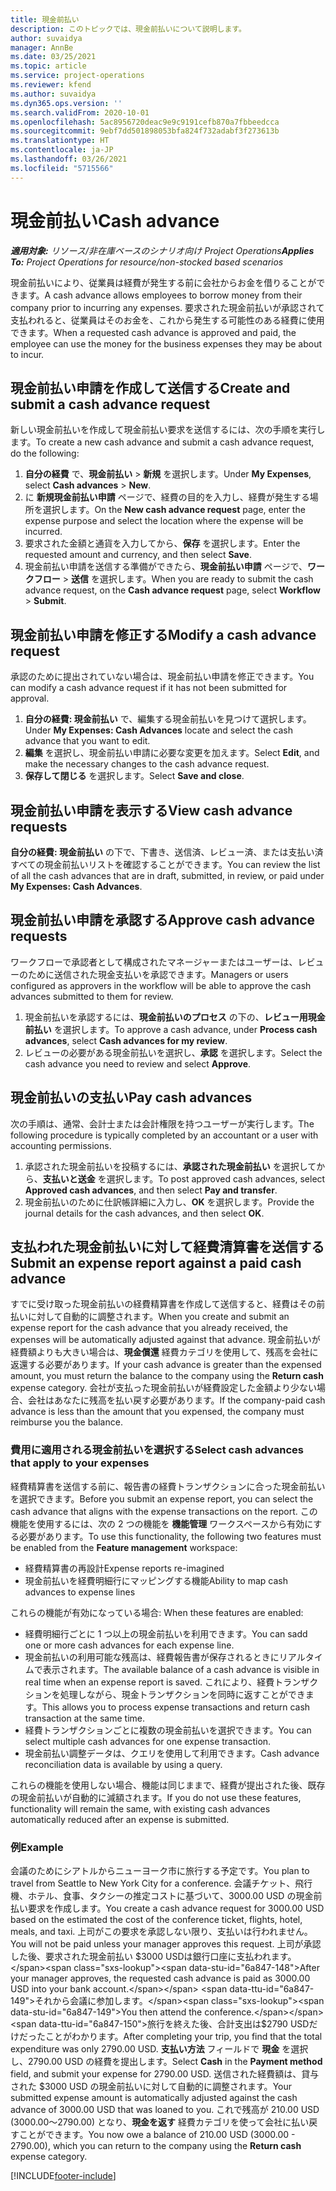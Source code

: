```yaml
---
title: 現金前払い
description: このトピックでは、現金前払いについて説明します。
author: suvaidya
manager: AnnBe
ms.date: 03/25/2021
ms.topic: article
ms.service: project-operations
ms.reviewer: kfend
ms.author: suvaidya
ms.dyn365.ops.version: ''
ms.search.validFrom: 2020-10-01
ms.openlocfilehash: 5ac8956720deac9e9c9191cefb870a7fbbeedcca
ms.sourcegitcommit: 9ebf7dd501898053bfa824f732adabf3f273613b
ms.translationtype: HT
ms.contentlocale: ja-JP
ms.lasthandoff: 03/26/2021
ms.locfileid: "5715566"
---
```

# <a name="cash-advance"></a><span data-ttu-id="6a847-103">現金前払い</span><span class="sxs-lookup"><span data-stu-id="6a847-103">Cash advance</span></span>

<span data-ttu-id="6a847-104">_**適用対象:** リソース/非在庫ベースのシナリオ向け Project Operations_</span><span class="sxs-lookup"><span data-stu-id="6a847-104">_**Applies To:** Project Operations for resource/non-stocked based scenarios_</span></span>

<span data-ttu-id="6a847-105">現金前払いにより、従業員は経費が発生する前に会社からお金を借りることができます。</span><span class="sxs-lookup"><span data-stu-id="6a847-105">A cash advance allows employees to borrow money from their company prior to incurring any expenses.</span></span> <span data-ttu-id="6a847-106">要求された現金前払いが承認されて支払われると、従業員はそのお金を、これから発生する可能性のある経費に使用できます。</span><span class="sxs-lookup"><span data-stu-id="6a847-106">When a requested cash advance is approved and paid, the employee can use the money for the business expenses they may be about to incur.</span></span> 

## <a name="create-and-submit-a-cash-advance-request"></a><span data-ttu-id="6a847-107">現金前払い申請を作成して送信する</span><span class="sxs-lookup"><span data-stu-id="6a847-107">Create and submit a cash advance request</span></span>
<span data-ttu-id="6a847-108">新しい現金前払いを作成して現金前払い要求を送信するには、次の手順を実行します。</span><span class="sxs-lookup"><span data-stu-id="6a847-108">To create a new cash advance and submit a cash advance request, do the following:</span></span> 

1. <span data-ttu-id="6a847-109">**自分の経費** で、**現金前払い** > **新規** を選択します。</span><span class="sxs-lookup"><span data-stu-id="6a847-109">Under **My Expenses**, select **Cash advances** > **New**.</span></span> 
2. <span data-ttu-id="6a847-110">に **新規現金前払い申請** ページで、経費の目的を入力し、経費が発生する場所を選択します。</span><span class="sxs-lookup"><span data-stu-id="6a847-110">On the **New cash advance request** page, enter the expense purpose and select the location where the expense will be incurred.</span></span>
3. <span data-ttu-id="6a847-111">要求された金額と通貨を入力してから、**保存** を選択します。</span><span class="sxs-lookup"><span data-stu-id="6a847-111">Enter the requested amount and currency, and then select **Save**.</span></span> 
4. <span data-ttu-id="6a847-112">現金前払い申請を送信する準備ができたら、**現金前払い申請** ページで、**ワークフロー** > **送信** を選択します。</span><span class="sxs-lookup"><span data-stu-id="6a847-112">When you are ready to submit the cash advance request, on the **Cash advance request** page, select **Workflow** > **Submit**.</span></span>

## <a name="modify-a-cash-advance-request"></a><span data-ttu-id="6a847-113">現金前払い申請を修正する</span><span class="sxs-lookup"><span data-stu-id="6a847-113">Modify a cash advance request</span></span>

<span data-ttu-id="6a847-114">承認のために提出されていない場合は、現金前払い申請を修正できます。</span><span class="sxs-lookup"><span data-stu-id="6a847-114">You can modify a cash advance request if it has not been submitted for approval.</span></span>

1. <span data-ttu-id="6a847-115">**自分の経費: 現金前払い** で、編集する現金前払いを見つけて選択します。</span><span class="sxs-lookup"><span data-stu-id="6a847-115">Under **My Expenses: Cash Advances** locate and select the cash advance that you want to edit.</span></span>
2. <span data-ttu-id="6a847-116">**編集** を選択し、現金前払い申請に必要な変更を加えます。</span><span class="sxs-lookup"><span data-stu-id="6a847-116">Select **Edit**, and make the necessary changes to the cash advance request.</span></span> 
3. <span data-ttu-id="6a847-117">**保存して閉じる** を選択します。</span><span class="sxs-lookup"><span data-stu-id="6a847-117">Select **Save and close**.</span></span>


## <a name="view-cash-advance-requests"></a><span data-ttu-id="6a847-118">現金前払い申請を表示する</span><span class="sxs-lookup"><span data-stu-id="6a847-118">View cash advance requests</span></span>
<span data-ttu-id="6a847-119">**自分の経費: 現金前払い** の下で、下書き、送信済、レビュー済、または支払い済すべての現金前払いリストを確認することができます。</span><span class="sxs-lookup"><span data-stu-id="6a847-119">You can review the list of all the cash advances that are in draft, submitted, in review, or paid under **My Expenses: Cash Advances**.</span></span> 

## <a name="approve-cash-advance-requests"></a><span data-ttu-id="6a847-120">現金前払い申請を承認する</span><span class="sxs-lookup"><span data-stu-id="6a847-120">Approve cash advance requests</span></span>

<span data-ttu-id="6a847-121">ワークフローで承認者として構成されたマネージャーまたはユーザーは、レビューのために送信された現金支払いを承認できます。</span><span class="sxs-lookup"><span data-stu-id="6a847-121">Managers or users configured as approvers in the workflow will be able to approve the cash advances submitted to them for review.</span></span> 

1. <span data-ttu-id="6a847-122">現金前払いを承認するには、**現金前払いのプロセス** の下の、**レビュー用現金前払い** を選択します。</span><span class="sxs-lookup"><span data-stu-id="6a847-122">To approve a cash advance, under **Process cash advances**, select **Cash advances for my review**.</span></span>
2. <span data-ttu-id="6a847-123">レビューの必要がある現金前払いを選択し、**承認** を選択します。</span><span class="sxs-lookup"><span data-stu-id="6a847-123">Select the cash advance you need to review and select **Approve**.</span></span>  

## <a name="pay-cash-advances"></a><span data-ttu-id="6a847-124">現金前払いの支払い</span><span class="sxs-lookup"><span data-stu-id="6a847-124">Pay cash advances</span></span> 
<span data-ttu-id="6a847-125">次の手順は、通常、会計士または会計権限を持つユーザーが実行します。</span><span class="sxs-lookup"><span data-stu-id="6a847-125">The following procedure is typically completed by an accountant or a user with accounting permissions.</span></span>

1. <span data-ttu-id="6a847-126">承認された現金前払いを投稿するには、**承認された現金前払い** を選択してから、**支払いと送金** を選択します。</span><span class="sxs-lookup"><span data-stu-id="6a847-126">To post approved cash advances, select **Approved cash advances**, and then select **Pay and transfer**.</span></span>  
2. <span data-ttu-id="6a847-127">現金前払いのために仕訳帳詳細に入力し、**OK** を選択します。</span><span class="sxs-lookup"><span data-stu-id="6a847-127">Provide the journal details for the cash advances, and then select **OK**.</span></span> 

## <a name="submit-an-expense-report-against-a-paid-cash-advance"></a><span data-ttu-id="6a847-128">支払われた現金前払いに対して経費清算書を送信する</span><span class="sxs-lookup"><span data-stu-id="6a847-128">Submit an expense report against a paid cash advance</span></span> 

<span data-ttu-id="6a847-129">すでに受け取った現金前払いの経費精算書を作成して送信すると、経費はその前払いに対して自動的に調整されます。</span><span class="sxs-lookup"><span data-stu-id="6a847-129">When you create and submit an expense report for the cash advance that you already received, the expenses will be automatically adjusted against that advance.</span></span> <span data-ttu-id="6a847-130">現金前払いが経費額よりも大きい場合は、**現金償還** 経費カテゴリを使用して、残高を会社に返還する必要があります。</span><span class="sxs-lookup"><span data-stu-id="6a847-130">If your cash advance is greater than the expensed amount, you must return the balance to the company using the **Return cash** expense category.</span></span> <span data-ttu-id="6a847-131">会社が支払った現金前払いが経費設定した金額より少ない場合、会社はあなたに残高を払い戻す必要があります。</span><span class="sxs-lookup"><span data-stu-id="6a847-131">If the company-paid cash advance is less than the amount that you expensed, the company must reimburse you the balance.</span></span> 

### <a name="select-cash-advances-that-apply-to-your-expenses"></a><span data-ttu-id="6a847-132">費用に適用される現金前払いを選択する</span><span class="sxs-lookup"><span data-stu-id="6a847-132">Select cash advances that apply to your expenses</span></span>
<span data-ttu-id="6a847-133">経費精算書を送信する前に、報告書の経費トランザクションに合った現金前払いを選択できます。</span><span class="sxs-lookup"><span data-stu-id="6a847-133">Before you submit an expense report, you can select the cash advance that aligns with the expense transactions on the report.</span></span> <span data-ttu-id="6a847-134">この機能を使用するには、次の 2 つの機能を **機能管理** ワークスペースから有効にする必要があります。</span><span class="sxs-lookup"><span data-stu-id="6a847-134">To use this functionality, the following two features must be enabled from the **Feature management** workspace:</span></span>

  - <span data-ttu-id="6a847-135">経費精算書の再設計</span><span class="sxs-lookup"><span data-stu-id="6a847-135">Expense reports re-imagined</span></span>
  - <span data-ttu-id="6a847-136">現金前払いを経費明細行にマッピングする機能</span><span class="sxs-lookup"><span data-stu-id="6a847-136">Ability to map cash advances to expense lines</span></span>
 
 <span data-ttu-id="6a847-137">これらの機能が有効になっている場合: </span><span class="sxs-lookup"><span data-stu-id="6a847-137">When these features are enabled:</span></span>
 
  - <span data-ttu-id="6a847-138">経費明細行ごとに 1 つ以上の現金前払いを利用できます。</span><span class="sxs-lookup"><span data-stu-id="6a847-138">You can sadd one or more cash advances for each expense line.</span></span>
  - <span data-ttu-id="6a847-139">現金前払いの利用可能な残高は、経費報告書が保存されるときにリアルタイムで表示されます。</span><span class="sxs-lookup"><span data-stu-id="6a847-139">The available balance of a cash advance is visible in real time when an expense report is saved.</span></span> <span data-ttu-id="6a847-140">これにより、経費トランザクションを処理しながら、現金トランザクションを同時に返すことができます。</span><span class="sxs-lookup"><span data-stu-id="6a847-140">This allows you to process expense transactions and return cash transaction at the same time.</span></span>
  - <span data-ttu-id="6a847-141">経費トランザクションごとに複数の現金前払いを選択できます。</span><span class="sxs-lookup"><span data-stu-id="6a847-141">You can select multiple cash advances for one expense transaction.</span></span>
  - <span data-ttu-id="6a847-142">現金前払い調整データは、クエリを使用して利用できます。</span><span class="sxs-lookup"><span data-stu-id="6a847-142">Cash advance reconciliation data is available by using a query.</span></span> 
 
<span data-ttu-id="6a847-143">これらの機能を使用しない場合、機能は同じままで、経費が提出された後、既存の現金前払いが自動的に減額されます。</span><span class="sxs-lookup"><span data-stu-id="6a847-143">If you do not use these features, functionality will remain the same, with existing cash advances automatically reduced after an expense is submitted.</span></span>

### <a name="example"></a><span data-ttu-id="6a847-144">例</span><span class="sxs-lookup"><span data-stu-id="6a847-144">Example</span></span> 
<span data-ttu-id="6a847-145">会議のためにシアトルからニューヨーク市に旅行する予定です。</span><span class="sxs-lookup"><span data-stu-id="6a847-145">You plan to travel from Seattle to New York City for a conference.</span></span> <span data-ttu-id="6a847-146">会議チケット、飛行機、ホテル、食事、タクシーの推定コストに基づいて、3000.00 USD の現金前払い要求を作成します。</span><span class="sxs-lookup"><span data-stu-id="6a847-146">You create a cash advance request for 3000.00 USD based on the estimated the cost of the conference ticket, flights, hotel, meals, and taxi.</span></span> <span data-ttu-id="6a847-147">上司がこの要求を承認しない限り、支払いは行われません。</span><span class="sxs-lookup"><span data-stu-id="6a847-147">You will not be paid unless your manager approves this request.</span></span> <span data-ttu-id="6a847-148">上司が承認した後、要求された現金前払い $3000 USDは銀行口座に支払われます。</span><span class="sxs-lookup"><span data-stu-id="6a847-148">After your manager approves, the requested cash advance is paid as 3000.00 USD into your bank account.</span></span> <span data-ttu-id="6a847-149">それから会議に参加します。</span><span class="sxs-lookup"><span data-stu-id="6a847-149">You then attend the conference.</span></span> <span data-ttu-id="6a847-150">旅行を終えた後、合計支出は$2790 USDだけだったことがわかります。</span><span class="sxs-lookup"><span data-stu-id="6a847-150">After completing your trip, you find that the total expenditure was only 2790.00 USD.</span></span> <span data-ttu-id="6a847-151">**支払い方法** フィールドで **現金** を選択し、2790.00 USD の経費を提出します。</span><span class="sxs-lookup"><span data-stu-id="6a847-151">Select **Cash** in the **Payment method** field, and submit your expense for 2790.00 USD.</span></span> <span data-ttu-id="6a847-152">送信された経費額は、貸与された $3000 USD の現金前払いに対して自動的に調整されます。</span><span class="sxs-lookup"><span data-stu-id="6a847-152">Your submitted expense amount is automatically adjusted against the cash advance of 3000.00 USD that was loaned to you.</span></span> <span data-ttu-id="6a847-153">これで残高が 210.00 USD (3000.00～2790.00) となり、**現金を返す** 経費カテゴリを使って会社に払い戻すことができます。</span><span class="sxs-lookup"><span data-stu-id="6a847-153">You now owe a balance of 210.00 USD (3000.00 - 2790.00), which you can return to the company using the **Return cash** expense category.</span></span>



[!INCLUDE[footer-include](../includes/footer-banner.md)]
